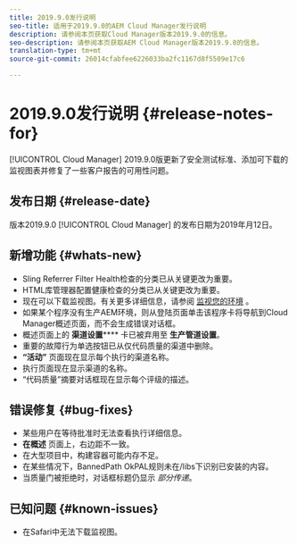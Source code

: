 ```yaml
---
title: 2019.9.0发行说明
seo-title: 适用于2019.9.0的AEM Cloud Manager发行说明
description: 请参阅本页获取Cloud Manager版本2019.9.0的信息。
seo-description: 请参阅本页获取AEM Cloud Manager版本2019.9.0的信息。
translation-type: tm+mt
source-git-commit: 26014cfabfee6226033ba2fc1167d8f5509e17c6

---
```


# 2019.9.0发行说明 {#release-notes-for}

[!UICONTROL Cloud Manager] 2019.9.0版更新了安全测试标准、添加可下载的监视图表并修复了一些客户报告的可用性问题。

## 发布日期 {#release-date}

版本2019.9.0 [!UICONTROL Cloud Manager] 的发布日期为2019年月12日。

## 新增功能 {#whats-new}

* Sling Referrer Filter Health检查的分类已从关键更改为重要。
* HTML库管理器配置健康检查的分类已从关键更改为重要。
* 现在可以下载监视图。有关更多详细信息，请参阅 [监视您的环境](monitor-your-environments.md) 。
* 如果某个程序没有生产AEM环境，则从登陆页面单击该程序卡将导航到Cloud Manager概述页面，而不会生成错误对话框。
* 概述页面上的 **渠道设置****** 卡已被弃用至 **生产管道设置**。
* 重要的故障行为单选按钮已从仅代码质量的渠道中删除。
* **“活动”** 页面现在显示每个执行的渠道名称。
* 执行页面现在显示渠道的名称。
* “代码质量”摘要对话框现在显示每个评级的描述。

## 错误修复 {#bug-fixes}

* 某些用户在等待批准时无法查看执行详细信息。
* **在概述** 页面上，右边距不一致。
* 在大型项目中，构建容器可能内存不足。
* 在某些情况下，BannedPath OkPAL规则未在/libs下识别已安装的内容。
* 当质量门被拒绝时，对话框标题仍显示 *部分传递*。

## 已知问题 {#known-issues}

* 在Safari中无法下载监视图。
